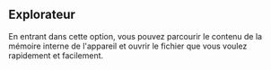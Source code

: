 ## Explorateur

En entrant dans cette option, vous pouvez parcourir le contenu de la mémoire interne de l'appareil et ouvrir le fichier que vous voulez rapidement et facilement.

